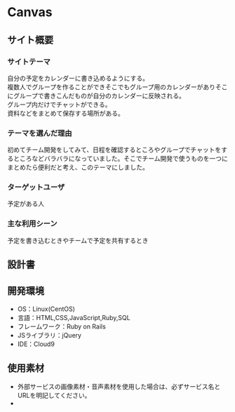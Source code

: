 # Canvas

## サイト概要
### サイトテーマ
自分の予定をカレンダーに書き込めるようにする。<br>
複数人でグループを作ることができそこでもグループ用のカレンダーがありそこにグループで書きこんだものが自分のカレンダーに反映される。<br>
グループ内だけでチャットができる。<br>
資料などをまとめて保存する場所がある。<br>

### テーマを選んだ理由
初めてチーム開発をしてみて、日程を確認するところやグループでチャットをするところなどバラバラになっていました。そこでチーム開発で使うものを一つにまとめたら便利だと考え、このテーマにしました。

### ターゲットユーザ
予定がある人

### 主な利用シーン
予定を書き込むときやチームで予定を共有するとき

## 設計書


## 開発環境
- OS：Linux(CentOS)
- 言語：HTML,CSS,JavaScript,Ruby,SQL
- フレームワーク：Ruby on Rails
- JSライブラリ：jQuery
- IDE：Cloud9

## 使用素材
- 外部サービスの画像素材・音声素材を使用した場合は、必ずサービス名とURLを明記してください。
- 
